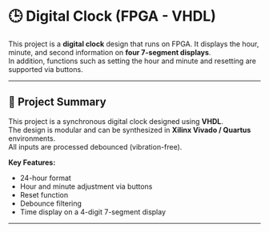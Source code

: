 # 🕒 Digital Clock (FPGA - VHDL)

This project is a **digital clock** design that runs on FPGA. It displays the hour, minute, and second information on **four 7-segment displays**.  
In addition, functions such as setting the hour and minute and resetting are supported via buttons.


---

## 📜 Project Summary

This project is a synchronous digital clock designed using **VHDL**.  
The design is modular and can be synthesized in **Xilinx Vivado / Quartus** environments.  
All inputs are processed debounced (vibration-free).

**Key Features:**
- 24-hour format
- Hour and minute adjustment via buttons
- Reset function
- Debounce filtering
- Time display on a 4-digit 7-segment display

---
